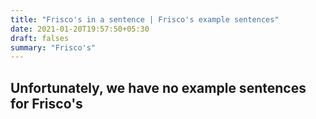 ```yaml
---
title: "Frisco's in a sentence | Frisco's example sentences"
date: 2021-01-20T19:57:50+05:30
draft: falses
summary: "Frisco's"
---
```

## Unfortunately, we have no example sentences for Frisco's                 
